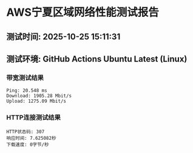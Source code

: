 # AWS宁夏区域网络性能测试报告
## 测试时间: 2025-10-25 15:11:31
## 测试环境: GitHub Actions Ubuntu Latest (Linux)

### 带宽测试结果
```
Ping: 20.548 ms
Download: 1905.28 Mbit/s
Upload: 1275.09 Mbit/s
```

### HTTP连接测试结果
```
HTTP状态码: 307
响应时间: 7.625082秒
下载速度: 0字节/秒
```

